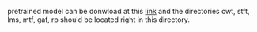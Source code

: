 pretrained model can be donwload at this [link](https://seafile.cloud.uni-hannover.de/d/8936b96800ce4797ac78/) and the directories cwt, stft, lms, mtf, gaf, rp should be located right in this directory.
